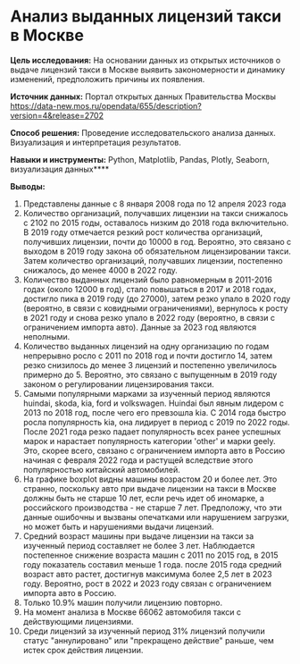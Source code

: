 # Анализ выданных лицензий такси в Москве

**Цель исследования:** На основании данных из открытых источников о выдаче лицензий такси в Москве выявить закономерности и динамику изменений, предположить причины их появления.

**Источник данных:** Портал открытых данных Правительства Москвы <https://data-new.mos.ru/opendata/655/description?version=4&release=2702>

**Способ решения:** Проведение исследовательского анализа данных. Визуализация и интерпретация результатов.

**Навыки и инструменты:** Python, Matplotlib, Pandas, Plotly, Seaborn, визуализация данных****

**Выводы:**
1. Представлены данные с 8 января 2008 года по 12 апреля 2023 года
2. Количество организаций, получавших лицензии на такси снижалось с 2102 по 2015 годы, оставалось низким до 2018 года включительно. В 2019 году отмечается резкий рост количества организаций, получивших лицензии, почти до 10000 в год. Вероятно, это связано с выходом в 2019 году закона об обязательном лицензировании такси. Затем количество организаций, получавших лицензии, постепенно снижалось, до менее 4000 в 2022 году.
3. Количество выданных лицензий было равномерным в 2011-2016 годах (около 12000 в год), стало повышаться в 2017 и 2018 годах, достигло пика в 2019 году (до 27000), затем резко упало в 2020 году (вероятно, в связи с ковидными ограничениями), вернулось к росту в 2021 году и снова резко упало в 2022 году (вероятно, в связи с ограничением импорта авто). Данные за 2023 год являются неполными.
4. Количество выданных лицензий на одну организацию по годам непрерывно росло с 2011 по 2018 год и почти достигло 14, затем резко снизилось до менее 3 лицензий и постепенно увеличилось примерно до 5. Вероятно, это связано с выпущенным в 2019 году законом о регулировании лицензирования такси.
5. Самыми популярными марками за изученный период являются huindai, skoda, kia, ford и volkswagen. Huindai был явным лидером с 2013 по 2018 год, после чего его превзошла kia. С 2014 года быстро росла популярность kia, она лидирует в период с 2019 по 2022 годы. После 2021 года резко падает популярность всех ранее успешных марок и нарастает популярность категории 'other' и марки geely. Это, скорее всего, связано с ограничением импорта авто в Россию начиная с февраля 2022 года и растущей вследствие этого популярностью китайский автомобилей.
6. На графике boxplot видны машины возрастом 20 и более лет. Это странно, поскольку авто при выдаче лицензии на такси в Москве должны быть не старше 10 лет, если речь идет об иномарке, а российского производства - не старше 7 лет. Предположу, что эти данные ошибочны и вызваны опечатками или нарушением загрузки, но может быть и нарушениями выдачи лицензий.
7. Средний возраст машины при выдаче лицензии на такси за изученный период составляет не более 3 лет. Наблюдается постепенное снижение возраста машин с 2011 по 2015 год, в 2015 году показатель составил меньше 1 года. после 2015 года средний возраст авто растет, достигнув максимума более 2,5 лет в 2023 году. Вероятно, рост в 2022 и 2023 году связан с ограничением импорта авто в Россию.
8. Только 10.9% машин получили лицензию повторно.
9. На момент анализа в Москве 66062 автомобиля такси с действующими лицензиями.
10. Среди лицензий за изученный период 31% лицензий получили статус "аннулировано" или "прекращено действие" раньше, чем истек срок действия лицензии.
